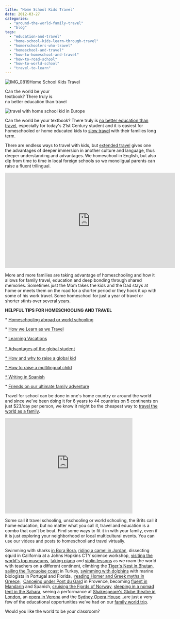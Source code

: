 ```yaml
---
title: "Home School Kids Travel"
date: 2012-03-27
categories: 
  - "around-the-world-family-travel"
  - "blog"
tags: 
  - "education-and-travel"
  - "home-school-kids-learn-through-travel"
  - "homerschoolers-who-travel"
  - "homeschool-and-travel"
  - "how-to-homeschool-and-travel"
  - "how-to-road-school"
  - "how-to-world-school"
  - "travel-to-learn"
---
```


![IMG_0819](https://pub-ac94b3f306b24c0dba4238943c97f2e1.r2.dev/6a00e5502a9507883301630354a1de970d.jpg)Home School Kids Travel

Can the world be your  
textbook? There truly is  
no better education than travel

<!--more-->

![travel with home school kid in Europe](https://pub-ac94b3f306b24c0dba4238943c97f2e1.r2.dev/6a00e5502a9507883301676449bed7970b.jpg)  
  
Can the world be your textbook? There truly is [no better education than travel](http://soultravelers3new.local/2010/01/seth-godin-lynchpin-education-travel-new-economy-digital-nomad.html "no better education than travel"), especially for today's 21st Century student and it is easiest for homeschooled or home educated kids to [slow travel](http://soultravelers3new.local/2011/11/slow-travel.html "slow travel") with their families long term.  
  
There are endless ways to travel with kids, but [extended travel](http://soultravelers3new.local/2008/06/how-to-do-exten.html "extended travel") gives one the advantages of deeper immersion in another culture and language, thus deeper understanding and advantages. We homeschool in English, but also dip from time to time in local foreign schools so we monoligual parents can raise a fluent trilingual.  
  

<iframe src="http://www.youtube.com/embed/wn9rDTZj-m4?rel=0" frameborder="0" height="315" width="560"></iframe>

  
  
More and more families are taking advantage of homeschooling and how it allows for family travel, education and deep bonding through shared memories. Sometimes just the Mom takes the kids and the Dad stays at home or meets them on the road for a shorter period or they hook it up with some of his work travel. Some homeschool for just a year of travel or shorter stints over several years.  
  
**HELPFUL TIPS FOR HOMESCHOOLING AND TRAVEL**  
  
  
\* [Homeschooling abroad or world schooling](http://soultravelers3new.local/2010/03/long-term-family-travel-homeschool-roadschool-world-school-digitalnomad-lifestyle-design-virtual-.html "homeschooling abroad or world schooling")  
  
\* [How we Learn as we Travel](http://soultravelers3new.local/2009/04/how-to-travel-the-world-as-a-digital-nomad-family.html "how we learn as we travel")  
  
\* [Learning Vacations](http://soultravelers3new.local/2011/09/learning-vacations-educational-trips-that-teach-kids.html "learning vacations")  
[  
\* Advantages of the global student](http://soultravelers3new.local/2010/04/family-travel-homeschool-education-global-students-lifestyle-design-location-independent-4hww-around.html "advantages of the global student")  
  
[\* How and why to raise a global kid](http://soultravelers3new.local/2011/07/how-to-and-why-raise-a-global-kid.html "how and why to raise a global kid")  
  
[\* How to raise a multilingual child](http://soultravelers3new.local/2011/07/how-to-and-why-raise-a-global-kid.html "how to raise a multilingual child")  
  
[\* Writing in Spanish](http://soultravelers3new.local/2007/02/spanish-crayons.html "writing in spanish")  
  
\* [Friends on our ultimate family adventure](http://soultravelers3new.local/2011/02/kids-friends-travel-on-the-ultimate-family-adventure.html "friends on our family travel adventure")   
  
Travel for school can be done in one's home country or around the world and since we've been doing it for 6 years to 44 countries on 5 continents on just $23/day per person, we know it might be the cheapest way to [travel the world as a family](http://soultravelers3new.local/2009/04/how-to-travel-the-world-as-a-digital-nomad-family.html "travel the world as a family").  
  

<iframe src="http://www.youtube.com/embed/L1AspeNfcGE?rel=0" frameborder="0" height="315" width="420"></iframe>

  
  
Some call it travel schooling, unschooling or world schooling, the Brits call it home education, but no matter what you call it, travel and education is a combo that can't be beat. Find some ways to fit it in with your family, even if it is just exploring your neighborhood or local multicultural events. You can use our videos and posts to homeschool and travel virtually.  
  
Swimming with sharks [in Bora Bora](http://soultravelers3new.local/2010/11/bora-bora-on-a-cheap-budget-travel-tahiti-moorea-and-french-polynesia.html "in bora bora"), [riding a camel in Jordan](http://soultravelers3new.local/2011/06/family-vacation-petra-wow-.html "riding a camel in Jordan"), dissecting squid in California at a Johns Hopkins CTY science workshop, [visiting the world's top museums](http://soultravelers3new.local/2010/08/10-tips-for-travel-tours-museums-with-kids-family-friendly-travel-advice-information-help-education.html "visiting the world's top museums"), [taking piano](http://www.youtube.com/watch?v=0Ar90wOnWnM "taking piano lessons around the world") and [violin lessons](http://soultravelers3new.local/2011/08/kid-playing-violin-around-the-world.html "vilolin lessons around the world") as we roam the world with teachers on a different continent, climbing the [Tiger's Nest in Bhutan](http://soultravelers3new.local/2011/07/tigers-nest-in-paro-bhutan.html "climbing tigers nest bhutan"), [sailing the Turquoise coast](http://soultravelers3new.local/2007/07/sailing-away.html "sailing turkey") in Turkey, [swimming with dolphins](http://www.youtube.com/watch?v=4DwI5p8a3UM "swimming with dolphins") with marine biologists in Portugal and Florida,  [reading Homer and Greek myths in Greece](http://soultravelers3new.local/2007/08/mycenae-agamemn.html "reading homer in Greece"),  [Canoeing under Pont du Gard](http://soultravelers3new.local/2010/09/swimming-canoeing-at-pont-du-gard-france-family-travel-adventures-family-friendly-camping-.html "Canoeing pont du gard") in Provence, becoming [fluent in Mandarin](http://soultravelers3new.local/2011/01/only-american-girl-in-an-all-mandarin-school-chinese-immersion-in-language-culture-through-school.html "american fluent in Mandarin") and Spanish, [cruising the Fjords of Norway](http://soultravelers3new.local/2010/02/family-travel-photo-norway-in-a-nutshell-fijords-europe-roadtrip-budget-cheap-flam-train-vacation-.html "norway fjords"), [sleeping in a nomad tent in the Sahara](http://soultravelers3new.local/2007/04/les-nomades-sah.html "sleeping in Sahara"), seeing a performance at [Shakespeare's Globe theatre in London,](http://soultravelers3new.local/2009/07/family-travel-photoengland-globe-theatre-king-lear.html "globe theatre london") an [opera in Verona](http://soultravelers3new.local/2010/09/family-travel-italy-verona-opera-carmen-aida-domingo-zeffirelli-family-friendly-educational-travel.html "opera in verona") and the [Sydney Opera House](http://soultravelers3new.local/2011/02/the-stunning-sydney-harbour-yha-hostel-review.html "sydney opera house")...are just a very few of the educational opportunities we've had on our [family world trip](http://soultravelers3new.local/2010/09/8-reasons-for-a-family-world-trip-international-vacations-holidays-abroad-longterm-travel-rtw.html "family world trip").  
  
Would you like the world to be your classroom?
